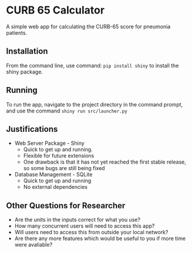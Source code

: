 # CURB 65 Calculator
A simple web app for calculating the CURB-65 score for pneumonia patients.

## Installation
From the command line, use command: `pip install shiny` to install the shiny package.

## Running
To run the app, navigate to the project directory in the command prompt, and use the command `shiny run src/launcher.py`

## Justifications
- Web Server Package - Shiny
  - Quick to get up and running.
  - Flexible for future extensions
  - One drawback is that it has not yet reached the first stable release, so some bugs are still being fixed
- Database Management - SQLite
  - Quick to get up and running
  - No external dependencies

## Other Questions for Researcher
- Are the units in the inputs correct for what you use?
- How many concurrent users will need to access this app?
- Will users need to access this from outside your local network?
- Are there any more features which would be useful to you if more time were avaliable?